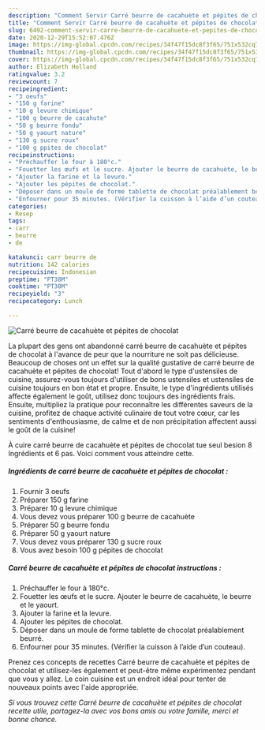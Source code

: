 ```yaml
---
description: "Comment Servir Carré beurre de cacahuète et pépites de chocolat"
title: "Comment Servir Carré beurre de cacahuète et pépites de chocolat"
slug: 6492-comment-servir-carre-beurre-de-cacahuete-et-pepites-de-chocolat
date: 2020-12-29T15:52:07.476Z
image: https://img-global.cpcdn.com/recipes/34f47f15dc8f3f65/751x532cq70/carre-beurre-de-cacahuete-et-pepites-de-chocolat-photo-principale-de-la-recette.jpg
thumbnail: https://img-global.cpcdn.com/recipes/34f47f15dc8f3f65/751x532cq70/carre-beurre-de-cacahuete-et-pepites-de-chocolat-photo-principale-de-la-recette.jpg
cover: https://img-global.cpcdn.com/recipes/34f47f15dc8f3f65/751x532cq70/carre-beurre-de-cacahuete-et-pepites-de-chocolat-photo-principale-de-la-recette.jpg
author: Elizabeth Holland
ratingvalue: 3.2
reviewcount: 7
recipeingredient:
- "3 oeufs"
- "150 g farine"
- "10 g levure chimique"
- "100 g beurre de cacahute"
- "50 g beurre fondu"
- "50 g yaourt nature"
- "130 g sucre roux"
- "100 g ppites de chocolat"
recipeinstructions:
- "Préchauffer le four à 180°c."
- "Fouetter les œufs et le sucre. Ajouter le beurre de cacahuète, le beurre et le yaourt."
- "Ajouter la farine et la levure."
- "Ajouter les pépites de chocolat."
- "Déposer dans un moule de forme tablette de chocolat préalablement beurré."
- "Enfourner pour 35 minutes. (Vérifier la cuisson à l’aide d’un couteau)."
categories:
- Resep
tags:
- carr
- beurre
- de

katakunci: carr beurre de 
nutrition: 142 calories
recipecuisine: Indonesian
preptime: "PT38M"
cooktime: "PT30M"
recipeyield: "3"
recipecategory: Lunch

---
```



![Carré beurre de cacahuète et pépites de chocolat](https://img-global.cpcdn.com/recipes/34f47f15dc8f3f65/751x532cq70/carre-beurre-de-cacahuete-et-pepites-de-chocolat-photo-principale-de-la-recette.jpg)

La plupart des gens ont abandonné carré beurre de cacahuète et pépites de chocolat à l'avance de peur que la nourriture ne soit pas délicieuse. Beaucoup de choses ont un effet sur la qualité gustative de carré beurre de cacahuète et pépites de chocolat! Tout d'abord le type d'ustensiles de cuisine, assurez-vous toujours d'utiliser de bons ustensiles et ustensiles de cuisine toujours en bon état et propre. Ensuite, le type d'ingrédients utilisés affecte également le goût, utilisez donc toujours des ingrédients frais. Ensuite, multipliez la pratique pour reconnaître les différentes saveurs de la cuisine, profitez de chaque activité culinaire de tout votre cœur, car les sentiments d'enthousiasme, de calme et de non précipitation affectent aussi le goût de la cuisine!

<!--inarticleads1-->

À cuire carré beurre de cacahuète et pépites de chocolat tue seul besion 8 Ingrédients et 6 pas. Voici comment vous atteindre cette.

##### Ingrédients de carré beurre de cacahuète et pépites de chocolat :

1. Fournir 3 oeufs
1. Préparer 150 g farine
1. Préparer 10 g levure chimique
1. Vous devez vous préparer 100 g beurre de cacahuète
1. Préparer 50 g beurre fondu
1. Préparer 50 g yaourt nature
1. Vous devez vous préparer 130 g sucre roux
1. Vous avez besoin 100 g pépites de chocolat




<!--inarticleads2-->

##### Carré beurre de cacahuète et pépites de chocolat instructions :

1. Préchauffer le four à 180°c.
1. Fouetter les œufs et le sucre. Ajouter le beurre de cacahuète, le beurre et le yaourt.
1. Ajouter la farine et la levure.
1. Ajouter les pépites de chocolat.
1. Déposer dans un moule de forme tablette de chocolat préalablement beurré.
1. Enfourner pour 35 minutes. (Vérifier la cuisson à l’aide d’un couteau).




<!--inarticleads1-->

<p>
Prenez ces concepts de recettes Carré beurre de cacahuète et pépites de chocolat et utilisez-les également et peut-être même expérimentez pendant que vous y allez. Le coin cuisine est un endroit idéal pour tenter de nouveaux points avec l'aide appropriée.
</p>

<p>
<i>Si vous trouvez cette Carré beurre de cacahuète et pépites de chocolat recette utile, partagez-la avec vos bons amis ou votre famille, merci et bonne chance.</i>
</p>
